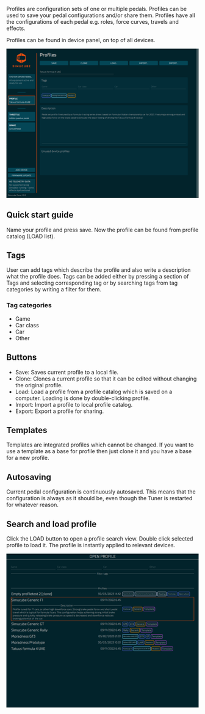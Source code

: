     
Profiles are configuration sets of one or multiple pedals. Profiles can be used to save your pedal configurations and/or share them. Profiles have all the configurations of each pedal e.g. roles, force curves, travels and effects.

Profiles can be found in device panel, on top of all devices.

![](assets/tunermainwin.png)

## Quick start guide

Name your profile and press save. Now the profile can be found from profile catalog (LOAD list). 

## Tags

User can add tags which describe the profile and also write a description what the profile does. Tags can be added either by pressing a section of Tags and selecting corresponding tag or by searching tags from tag categories by writing a filter for them.

### Tag categories

- Game
- Car class
- Car
- Other

## Buttons

- Save: Saves current profile to a local file.
- Clone: Clones a current profile so that it can be edited without changing the original profile.
- Load: Load a profile from a profile catalog which is saved on a computer. Loading is done by double-clicking profile.
- Import: Import a profile to local profile catalog.
- Export: Export a profile for sharing.

## Templates

Templates are integrated profiles which cannot be changed. If you want to use a template as a base for profile then just clone it and you have a base for a new profile.

## Autosaving

Current pedal configuration is continuously autosaved. This means that the configuration is always as it should be, even though the Tuner is restarted for whatever reason.

## Search and load profile

Click the LOAD button to open a profile search view. Double click selected profile to load it. The profile is instantly applied to relevant devices.

![](assets/loadprofile.png)

